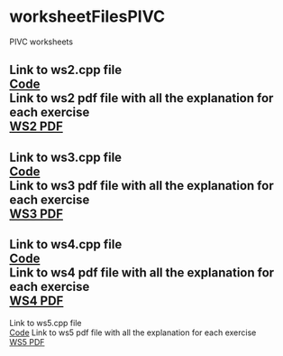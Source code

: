# worksheetFilesPIVC
 PIVC worksheets

Link to ws2.cpp file  
[Code](ws2/ws2.cpp)  
Link to ws2 pdf file with all the explanation for each exercise  
[WS2 PDF](pdfs/Worksheet2_pdfversion.pdf)
---------------------------------------------------------------
Link to ws3.cpp file  
[Code](ws3/ws3.cpp)  
Link to ws3 pdf file with all the explanation for each exercise  
[WS3 PDF](pdfs/Worksheet3_pdfversion.pdf)
---------------------------------------------------------------
Link to ws4.cpp file  
[Code](ws4/ws4.cpp)  
Link to ws4 pdf file with all the explanation for each exercise  
[WS4 PDF](pdfs/Worksheet4_pdfversion.pdf)
---------------------------------------------------------------
Link to ws5.cpp file  
[Code](ws5/ws5.cpp)
Link to ws5 pdf file with all the explanation for each exercise  
[WS5 PDF](pdfs/Worksheet5_pdfversion.pdf)

